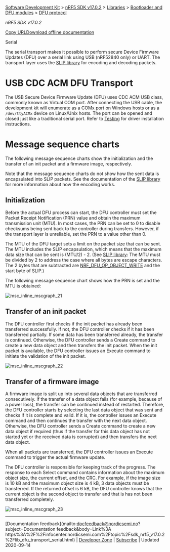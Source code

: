 [Software Development Kit](https://infocenter.nordicsemi.com/topic/struct_sdk/struct/sdk.html) > [nRF5 SDK v17.0.2](https://infocenter.nordicsemi.com/topic/struct_sdk/struct/sdk_nrf5_latest.html) > [Libraries](https://infocenter.nordicsemi.com/topic/sdk_nrf5_v17.0.2/general_libraries.html) > [Bootloader and DFU modules](https://infocenter.nordicsemi.com/topic/sdk_nrf5_v17.0.2/lib_bootloader_modules.html) > [DFU protocol](https://infocenter.nordicsemi.com/topic/sdk_nrf5_v17.0.2/lib_dfu_transport.html)

*nRF5 SDK v17.0.2*

[Copy URL](https://infocenter.nordicsemi.com/topic/sdk_nrf5_v17.0.2/lib_dfu_transport_serial.html)[Download offline documentation](https://developer.nordicsemi.com/nRF5_SDK/nRF5_SDK_v17.x.x/nRF5_SDK_17.0.2_offline_doc.zip)

Serial

The serial transport makes it possible to perform secure Device Firmware Updates (DFU) over a serial link using USB (nRF52840 only) or UART. The transport layer uses the [SLIP library](https://infocenter.nordicsemi.com/topic/sdk_nrf5_v17.0.2/lib_slip.html) for encoding and decoding packets.

# USB CDC ACM DFU Transport

The USB Secure Device Firmware Update (DFU) uses CDC ACM USB class, commonly known as Virtual COM port. After connecting the USB cable, the development kit will enumerate as a COMx port on Windows hosts or as a `/dev/ttyACMx` device on Linux/Unix hosts. The port can be opened and closed just like a traditional serial port. Refer to [Testing](https://infocenter.nordicsemi.com/topic/sdk_nrf5_v17.0.2/sdk_app_serial_dfu_bootloader.html#serial_sdk_app_dfu_bootloader_test) for driver installation instructions.

# Message sequence charts

The following message sequence charts show the initialization and the transfer of an init packet and a firmware image, respectively.

Note that the message sequence charts do not show how the sent data is encapsulated into SLIP packets. See the documentation of the [SLIP library](https://infocenter.nordicsemi.com/topic/sdk_nrf5_v17.0.2/lib_slip.html) for more information about how the encoding works.

## Initialization

Before the actual DFU process can start, the DFU controller must set the Packet Receipt Notification (PRN) value and obtain the maximum transmission unit (MTU). In most cases, the PRN can be set to 0 to disable checksums being sent back to the controller during transfers. However, if the transport layer is unreliable, set the PRN to a value other than 0.

The MTU of the DFU target sets a limit on the packet size that can be sent. The MTU includes the SLIP encapsulation, which means that the maximum data size that can be sent is (MTU/2) - 2. (See [SLIP library](https://infocenter.nordicsemi.com/topic/sdk_nrf5_v17.0.2/lib_slip.html): The MTU must be divided by 2 to address the case where all bytes are escape characters. The 2 bytes that are subtracted are [NRF_DFU_OP_OBJECT_WRITE](https://infocenter.nordicsemi.com/topic/sdk_nrf5_v17.0.2/group__sdk__nrf__dfu__req__handler.html#gga3ba70c9f7cf5a1e3b34df7fad58d5eeaaf37a7098f30bc2329aa6dca9ad0bd1f0) and the start byte of SLIP.)

The following message sequence chart shows how the PRN is set and the MTU is obtained:

![msc_inline_mscgraph_21](https://infocenter.nordicsemi.com/topic/sdk_nrf5_v17.0.2/msc_inline_mscgraph_21.png)

## Transfer of an init packet

The DFU controller first checks if the init packet has already been transferred successfully. If not, the DFU controller checks if it has been transferred partially. If some data has been transferred already, the transfer is continued. Otherwise, the DFU controller sends a Create command to create a new data object and then transfers the init packet. When the init packet is available, the DFU controller issues an Execute command to initiate the validation of the init packet.

![msc_inline_mscgraph_22](https://infocenter.nordicsemi.com/topic/sdk_nrf5_v17.0.2/msc_inline_mscgraph_22.png)

## Transfer of a firmware image

A firmware image is split up into several data objects that are transferred consecutively. If the transfer of a data object fails (for example, because of a power loss), the transfer can be continued instead of restarted. Therefore, the DFU controller starts by selecting the last data object that was sent and checks if it is complete and valid. If it is, the controller issues an Execute command and then continues the transfer with the next data object. Otherwise, the DFU controller sends a Create command to create a new data object if required (thus if the transfer for this data object has not started yet or the received data is corrupted) and then transfers the next data object.

When all packets are transferred, the DFU controller issues an Execute command to trigger the actual firmware update.

The DFU controller is responsible for keeping track of the progress. The response to each Select command contains information about the maximum object size, the current offset, and the CRC. For example, if the image size is 10 kB and the maximum object size is 4 kB, 3 data objects must be transferred. If the returned offset is 6 kB, the DFU controller knows that the current object is the second object to transfer and that is has not been transferred completely.

![msc_inline_mscgraph_23](https://infocenter.nordicsemi.com/topic/sdk_nrf5_v17.0.2/msc_inline_mscgraph_23.png)

------

[Documentation feedback](mailto:docfeedback@nordicsemi.no?subject=Documentation feedback&body=Link%3A https%3A%2F%2Finfocenter.nordicsemi.com%2Ftopic%2Fsdk_nrf5_v17.0.2%2Flib_dfu_transport_serial.html) | [Developer Zone](https://devzone.nordicsemi.com/questions/) | [Subscribe](http://response.nordicsemi.com/subscribe-to-our-newsletters) | Updated 2020-09-14